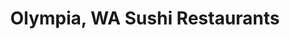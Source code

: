---
layout: city
title: Olympia, WA Sushi Restaurants
permalink: /washington/olympia/
stateAbbr: WA
stateName: Washington
cityName: Olympia
---